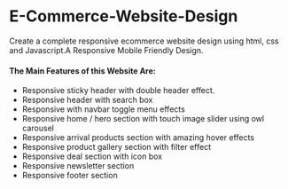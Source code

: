 # E-Commerce-Website-Design
Create a complete responsive ecommerce website design using html, css and Javascript.A Responsive Mobile Friendly Design.

#### The Main Features of this Website Are:

- Responsive sticky header with double header effect.
- Responsive header with search box
- Responsive with navbar toggle menu effects
- Responsive home / hero section with touch image slider using owl carousel
- Responsive arrival products section with amazing hover effects
- Responsive product gallery section with filter effect
- Responsive deal section with icon box
- Responsive newsletter section
- Responsive footer section






